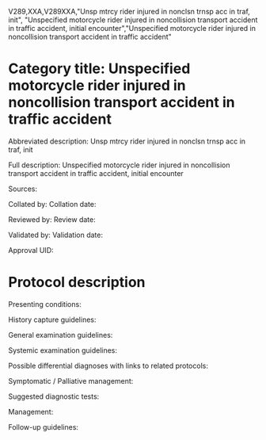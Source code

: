 V289,XXA,V289XXA,"Unsp mtrcy rider injured in nonclsn trnsp acc in traf, init", "Unspecified motorcycle rider injured in noncollision transport accident in traffic accident, initial encounter","Unspecified motorcycle rider injured in noncollision transport accident in traffic accident"
# Category title: Unspecified motorcycle rider injured in noncollision transport accident in traffic accident

Abbreviated description: Unsp mtrcy rider injured in nonclsn trnsp acc in traf, init

Full description: Unspecified motorcycle rider injured in noncollision transport accident in traffic accident, initial encounter

Sources:

Collated by:
Collation date:

Reviewed by:
Review date:

Validated by:
Validation date:

Approval UID:

# Protocol description

Presenting conditions:

History capture guidelines:

General examination guidelines:

Systemic examination guidelines:

Possible differential diagnoses with links to related protocols:

Symptomatic / Palliative management:

Suggested diagnostic tests:

Management:

Follow-up guidelines:
